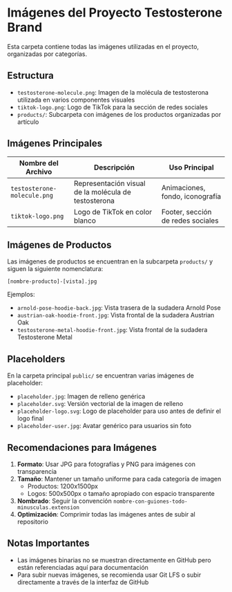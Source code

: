 # Imágenes del Proyecto Testosterone Brand

Esta carpeta contiene todas las imágenes utilizadas en el proyecto, organizadas por categorías.

## Estructura

- `testosterone-molecule.png`: Imagen de la molécula de testosterona utilizada en varios componentes visuales
- `tiktok-logo.png`: Logo de TikTok para la sección de redes sociales
- `products/`: Subcarpeta con imágenes de los productos organizadas por artículo

## Imágenes Principales

| Nombre del Archivo | Descripción | Uso Principal |
|-------------------|-------------|--------------|
| `testosterone-molecule.png` | Representación visual de la molécula de testosterona | Animaciones, fondo, iconografía |
| `tiktok-logo.png` | Logo de TikTok en color blanco | Footer, sección de redes sociales |

## Imágenes de Productos

Las imágenes de productos se encuentran en la subcarpeta `products/` y siguen la siguiente nomenclatura:

`[nombre-producto]-[vista].jpg`

Ejemplos:
- `arnold-pose-hoodie-back.jpg`: Vista trasera de la sudadera Arnold Pose
- `austrian-oak-hoodie-front.jpg`: Vista frontal de la sudadera Austrian Oak
- `testosterone-metal-hoodie-front.jpg`: Vista frontal de la sudadera Testosterone Metal

## Placeholders

En la carpeta principal `public/` se encuentran varias imágenes de placeholder:

- `placeholder.jpg`: Imagen de relleno genérica
- `placeholder.svg`: Versión vectorial de la imagen de relleno
- `placeholder-logo.svg`: Logo de placeholder para uso antes de definir el logo final
- `placeholder-user.jpg`: Avatar genérico para usuarios sin foto

## Recomendaciones para Imágenes

1. **Formato**: Usar JPG para fotografías y PNG para imágenes con transparencia
2. **Tamaño**: Mantener un tamaño uniforme para cada categoría de imagen
   - Productos: 1200x1500px
   - Logos: 500x500px o tamaño apropiado con espacio transparente
3. **Nombrado**: Seguir la convención `nombre-con-guiones-todo-minusculas.extension`
4. **Optimización**: Comprimir todas las imágenes antes de subir al repositorio

## Notas Importantes

- Las imágenes binarias no se muestran directamente en GitHub pero están referenciadas aquí para documentación
- Para subir nuevas imágenes, se recomienda usar Git LFS o subir directamente a través de la interfaz de GitHub